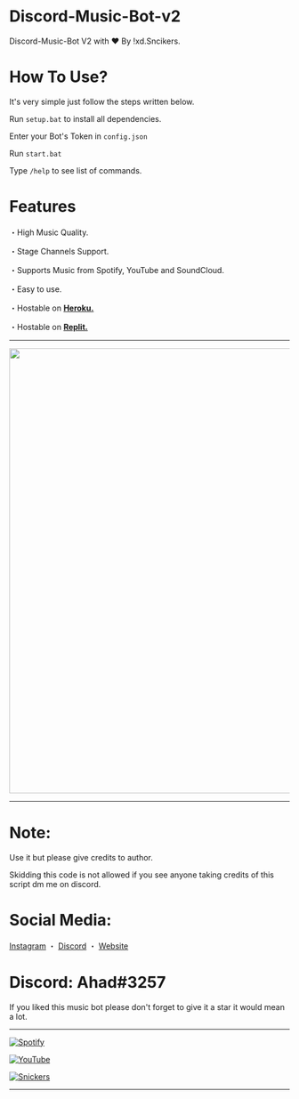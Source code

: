 # Discord-Music-Bot-v2
Discord-Music-Bot V2 with ♥ By !xd.Sncikers.

# How To Use?
It's very simple just follow the steps written below.

Run `setup.bat` to install all dependencies.

Enter your Bot's Token in `config.json` 

Run `start.bat`

Type `/help` to see list of commands.

# Features
・High Music Quality.

・Stage Channels Support.

・Supports Music from Spotify, YouTube and SoundCloud.

・Easy to use.

・Hostable on [__**Heroku.**__](https://www.heroku.com)

・Hostable on [__**Replit.**__](https://replit.com/@V-UNIT/Discord-Music-Bot-v2)
***

<p align="center"><img width="800px" src="https://cdn.discordapp.com/attachments/914513217659756585/1000984452228464640/unknown.png"/></p>

***
# Note:
Use it but please give credits to author.

Skidding this code is not allowed if you see anyone taking credits of this script dm me on discord.

# Social Media:
[Instagram](https://www.instagram.com/_xd.snickers/) ・
[Discord](https://discord.gg/egcxd) ・
[Website](http://xdsnickers.cf) 

# Discord: Ahad#3257
If you liked this music bot please don't forget to give it a star it would mean a lot.
***
[![Spotify](https://media.discordapp.net/attachments/914513217659756585/981731270516162560/unknown.png)](http://xdsnickers.cf)

[![YouTube](https://media.discordapp.net/attachments/914513217659756585/981731158956060682/unknown-1.jpeg)](http://xdsnickers.cf/social-medias)

[![Snickers](https://media.discordapp.net/attachments/840846571326275609/995180079623700522/DEE8C6CD-F31C-4CB2-B852-EBF7FF8BF373.jpg)](https://xdsnicker.cf)

***
